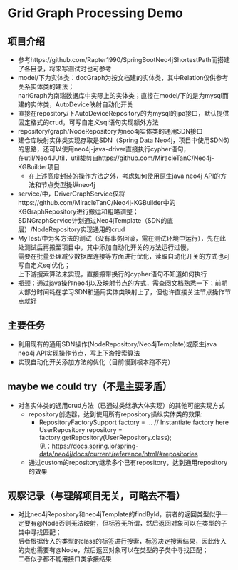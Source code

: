 # Grid Graph Processing Demo

## 项目介绍
+ 参考https://github.com/Rapter1990/SpringBootNeo4jShortestPath而搭建了各目录，将来写测试时也可参考
+ model/下为实体类：docGraph为按文档建的实体类，其中Relation仅供参考关系实体类的建法；\
nariGraph为南瑞数据库中实际上的实体类；直接在model/下的是为mysql而建的实体类，AutoDevice映射自动化开关
+ 直接在repository/下AutoDeviceRepository的为mysql的jpa接口，默认提供固定格式的crud，可写自定义sql语句实现额外方法
+ repository/graph/NodeRepository为neo4j实体类的通用SDN接口
+ 建仓库映射实体类实现存取是SDN（Spring Data Neo4j，项目中使用SDN6）的思路，还可以使用neo4j-java-driver直接执行cypher语句，\
在util/Neo4JUtil，util裁剪自https://github.com/MiracleTanC/Neo4j-KGBuilder项目
  + 在上述高度封装的操作方法之外，考虑如何使用原生java neo4j API的方法和节点类型操纵neo4j
+ service/中，DriverGraphService仅将https://github.com/MiracleTanC/Neo4j-KGBuilder中的KGGraphRepository进行搬运和粗略调整；\
SDNGraphService计划通过Neo4jTemplate（SDN的底层）/NodeRepository实现通用的crud
+ MyTest/中为各方法的测试（没有事务回滚，需在测试环境中运行），先在此处测试后再搬至项目中，其中添加自动化开关的方法运行过慢，\
需要在批量处理减少数据库连接等方面进行优化，读取自动化开关的方式也可写自定义sql优化；\
上下游搜索算法未实现，直接搬带换行的cypher语句不知道如何执行
+ 瓶颈：通过java操作neo4j以及映射节点的方式，需查阅文档熟悉一下；前期大部分时间耗在学习SDN和通用实体类映射上了，但也许直接关注节点操作节点就好

## 主要任务
+ 利用现有的通用SDN操作(NodeRepository/Neo4jTemplate)或原生java neo4j API实现操作节点，写上下游搜索算法
+ 实现自动化开关添加方法的优化（目前慢到根本跑不完）

## maybe we could try（不是主要矛盾）
+ 对各实体类的通用crud方法（已通过类继承大体实现）的其他可能实现方式
  + repository创造器，达到使用所有repository操纵实体类的效果:
    + RepositoryFactorySupport factory = … // Instantiate factory here\
      UserRepository repository = factory.getRepository(UserRepository.class);\
      见：https://docs.spring.io/spring-data/neo4j/docs/current/reference/html/#repositories
  + 通过custom的repository继承多个已有repository，达到通用repository的效果

## 观察记录（与理解项目无关，可略去不看）
+ 对比neo4jRepository和neo4jTemplate的findById，前者的返回类型似乎一定要有@Node否则无法映射，但标签无所谓，然后返回对象可以在类型的子类中寻找匹配；\
后者根据传入的类型的class的标签进行搜索，标签决定搜索结果，因此传入的类也需要有@Node，然后返回对象可以在类型的子类中寻找匹配；\
二者似乎都不能用接口类承接结果


